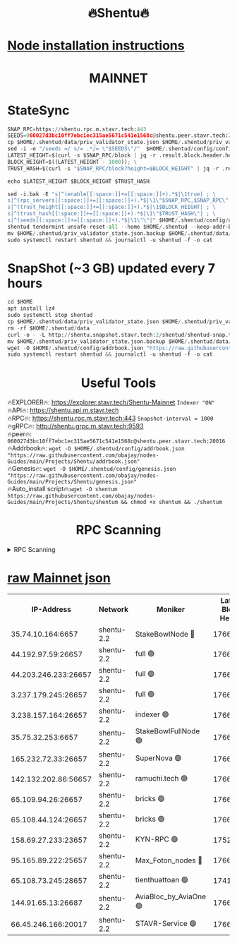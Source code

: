 <h1 align="center"> 🔥Shentu🔥</h1>

[Node installation instructions](https://github.com/obajay/nodes-Guides/tree/main/Projects/Shentu)
=
<h1 align="center"> MAINNET</h1>

# StateSync
```python
SNAP_RPC=https://shentu.rpc.m.stavr.tech:443
SEEDS=060027d3bc10ff7ebc1ec315ae5671c541e1568c@shentu.peer.stavr.tech:20016
cp $HOME/.shentud/data/priv_validator_state.json $HOME/.shentud/priv_validator_state.json.backup
sed -i -e "/seeds =/ s/= .*/= \"$SEEDS\"/"  $HOME/.shentud/config/config.toml
LATEST_HEIGHT=$(curl -s $SNAP_RPC/block | jq -r .result.block.header.height); \
BLOCK_HEIGHT=$((LATEST_HEIGHT - 1000)); \
TRUST_HASH=$(curl -s "$SNAP_RPC/block?height=$BLOCK_HEIGHT" | jq -r .result.block_id.hash)

echo $LATEST_HEIGHT $BLOCK_HEIGHT $TRUST_HASH

sed -i.bak -E "s|^(enable[[:space:]]+=[[:space:]]+).*$|\1true| ; \
s|^(rpc_servers[[:space:]]+=[[:space:]]+).*$|\1\"$SNAP_RPC,$SNAP_RPC\"| ; \
s|^(trust_height[[:space:]]+=[[:space:]]+).*$|\1$BLOCK_HEIGHT| ; \
s|^(trust_hash[[:space:]]+=[[:space:]]+).*$|\1\"$TRUST_HASH\"| ; \
s|^(seeds[[:space:]]+=[[:space:]]+).*$|\1\"\"|" $HOME/.shentud/config/config.toml
shentud tendermint unsafe-reset-all --home $HOME/.shentud --keep-addr-book
mv $HOME/.shentud/priv_validator_state.json.backup $HOME/.shentud/data/priv_validator_state.json
sudo systemctl restart shentud && journalctl -u shentud -f -o cat
```
# SnapShot (~3 GB) updated every 7 hours
```python
cd $HOME
apt install lz4
sudo systemctl stop shentud
cp $HOME/.shentud/data/priv_validator_state.json $HOME/.shentud/priv_validator_state.json.backup
rm -rf $HOME/.shentud/data
curl -o - -L http://shentu.snapshot.stavr.tech:2/shentud/shentud-snap.tar.lz4 | lz4 -c -d - | tar -x -C $HOME/.shentud --strip-components 2
mv $HOME/.shentud/priv_validator_state.json.backup $HOME/.shentud/data/priv_validator_state.json
wget -O $HOME/.shentud/config/addrbook.json "https://raw.githubusercontent.com/obajay/nodes-Guides/main/Projects/Shentu/addrbook.json"
sudo systemctl restart shentud && journalctl -u shentud -f -o cat
```

 <h1 align="center"> Useful Tools</h1>

🔥EXPLORER🔥:     https://explorer.stavr.tech/Shentu-Mainnet        `Indexer "ON"` \
🔥API🔥:          https://shentu.api.m.stavr.tech \
🔥RPC🔥:          https://shentu.rpc.m.stavr.tech:443              `Snapshot-interval = 1000` \
🔥gRPC🔥:         http://shentu.grpc.m.stavr.tech:9593 \
🔥peer🔥:         `060027d3bc10ff7ebc1ec315ae5671c541e1568c@shentu.peer.stavr.tech:20016` \
🔥Addrbook🔥:  `wget -O $HOME/.shentud/config/addrbook.json "https://raw.githubusercontent.com/obajay/nodes-Guides/main/Projects/Shentu/addrbook.json"` \
🔥Genesis🔥:  `wget -O $HOME/.shentud/config/genesis.json "https://raw.githubusercontent.com/obajay/nodes-Guides/main/Projects/Shentu/genesis.json"` \
🔥Auto_install script🔥:`wget -O shentum https://raw.githubusercontent.com/obajay/nodes-Guides/main/Projects/Shentu/shentum && chmod +x shentum && ./shentum`

<h1 align="center"> RPC Scanning</h1>

<details>
<summary>RPC Scanning</summary>

<h2 align="center"> We scan nodes in real time every 4 hours. And we provide the final result of RPC endpoints.
We cannot influence the operation of these nodes in any way. </h2>


```python
If Voting Power is higher than 0 --> then the Node is a validator of the network and may be subject to attack and be a potential threat to the chain.
```
```python
We marked such validators with a red symbol
```

</details>

[raw Mainnet json](https://rpc-check.shentum.stavr.tech/shentum/rpc-shentum-result.json)
=


<table><tr><th>IP-Address</th><th>Network</th><th>Moniker</th><th>Latest Block Height</th><th>Earliest Block Height</th><th>Catching Up</th><th>Tx Index</th><th>Voting Power</th><th>Scan Time</th></tr><tr><td>35.74.10.164:6657</td><td>shentu-2.2</td><td>StakeBowlNode 🔴</td><td>17660707</td><td>8308501</td><td>False</td><td>on</td><td>50178</td><td>2024-03-16T10:51:09.190530243UTC</td></tr><tr><td>44.192.97.59:26657</td><td>shentu-2.2</td><td>full 🟢</td><td>17660706</td><td>9786901</td><td>False</td><td>on</td><td>0</td><td>2024-03-16T10:51:05.895895545UTC</td></tr><tr><td>44.203.246.233:26657</td><td>shentu-2.2</td><td>full 🟢</td><td>17660708</td><td>9786901</td><td>False</td><td>on</td><td>0</td><td>2024-03-16T10:51:17.924426789UTC</td></tr><tr><td>3.237.179.245:26657</td><td>shentu-2.2</td><td>full 🟢</td><td>17660710</td><td>9786901</td><td>False</td><td>on</td><td>0</td><td>2024-03-16T10:51:26.693896838UTC</td></tr><tr><td>3.238.157.164:26657</td><td>shentu-2.2</td><td>indexer 🟢</td><td>17660711</td><td>9786901</td><td>False</td><td>on</td><td>0</td><td>2024-03-16T10:51:37.913844858UTC</td></tr><tr><td>35.75.32.253:6657</td><td>shentu-2.2</td><td>StakeBowlFullNode 🟢</td><td>17660715</td><td>10470762</td><td>False</td><td>on</td><td>0</td><td>2024-03-16T10:52:01.944578112UTC</td></tr><tr><td>165.232.72.33:26657</td><td>shentu-2.2</td><td>SuperNova 🟢</td><td>17660715</td><td>15936001</td><td>False</td><td>off</td><td>0</td><td>2024-03-16T10:52:00.639835365UTC</td></tr><tr><td>142.132.202.86:56657</td><td>shentu-2.2</td><td>ramuchi.tech 🟢</td><td>17660722</td><td>16196001</td><td>False</td><td>on</td><td>0</td><td>2024-03-16T10:52:42.581098491UTC</td></tr><tr><td>65.109.94.26:26657</td><td>shentu-2.2</td><td>bricks 🟢</td><td>17660723</td><td>16401001</td><td>False</td><td>on</td><td>0</td><td>2024-03-16T10:52:49.589225184UTC</td></tr><tr><td>65.108.44.124:26657</td><td>shentu-2.2</td><td>bricks 🟢</td><td>17660724</td><td>16401001</td><td>False</td><td>on</td><td>0</td><td>2024-03-16T10:52:53.977911739UTC</td></tr><tr><td>158.69.27.233:23657</td><td>shentu-2.2</td><td>KYN-RPC 🟢</td><td>17528125</td><td>16778677</td><td>False</td><td>on</td><td>0</td><td>2024-03-16T10:52:40.314272262UTC</td></tr><tr><td>95.165.89.222:25657</td><td>shentu-2.2</td><td>Max_Foton_nodes 🔴</td><td>17660718</td><td>17144052</td><td>False</td><td>on</td><td>2408</td><td>2024-03-16T10:52:14.984705188UTC</td></tr><tr><td>65.108.73.245:28657</td><td>shentu-2.2</td><td>tienthuattoan 🟢</td><td>17415110</td><td>17399930</td><td>False</td><td>on</td><td>0</td><td>2024-03-16T10:52:15.280439146UTC</td></tr><tr><td>144.91.65.13:26687</td><td>shentu-2.2</td><td>AviaBloc_by_AviaOne 🟢</td><td>17660717</td><td>17652087</td><td>False</td><td>off</td><td>0</td><td>2024-03-16T10:52:12.542729337UTC</td></tr><tr><td>66.45.246.166:20017</td><td>shentu-2.2</td><td>STAVR-Service 🟢</td><td>17660723</td><td>17655001</td><td>False</td><td>on</td><td>0</td><td>2024-03-16T10:52:49.253308867UTC</td></tr></table>
